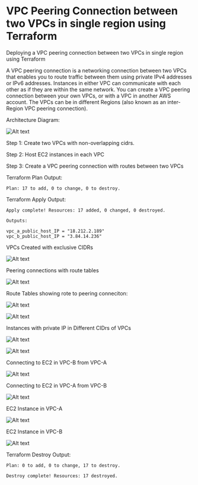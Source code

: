 # VPC Peering Connection between two VPCs in single region using Terraform

Deploying a VPC peering connection between two VPCs in single region using Terraform

A VPC peering connection is a networking connection between two VPCs that enables you to route traffic between them using private IPv4 addresses or IPv6 addresses. Instances in either VPC can communicate with each other as if they are within the same network. You can create a VPC peering connection between your own VPCs, or with a VPC in another AWS account. The VPCs can be in different Regions (also known as an inter-Region VPC peering connection).

Architecture Diagram:

![Alt text](/images/diagram.png)

Step 1: Create two VPCs with non-overlapping cidrs.

Step 2: Host EC2 instances in each VPC

Step 3: Create a VPC peering connection with routes between two VPCs

Terraform Plan Output:
```
Plan: 17 to add, 0 to change, 0 to destroy.
```

Terraform Apply Output:
```
Apply complete! Resources: 17 added, 0 changed, 0 destroyed.

Outputs:

vpc_a_public_host_IP = "18.212.2.189"
vpc_b_public_host_IP = "3.84.14.236"
```

VPCs Created with exclusive CIDRs

![Alt text](/images/vpcs.png)

Peering connections with route tables

![Alt text](/images/peering.png)

Route Tables showing rote to peering conneciton:

![Alt text](/images/rtable1.png)

![Alt text](/images/rtable2.png)

Instances with private IP in Different CIDrs of VPCs

![Alt text](/images/instance1.png)

![Alt text](/images/instance2.png)

Connecting to EC2 in VPC-B from VPC-A

![Alt text](/images/a_to_b.png)

Connecting to EC2 in VPC-A from VPC-B

![Alt text](/images/b_to_a.png)

EC2 Instance in VPC-A

![Alt text](/images/ec2a.png)

EC2 Instance in VPC-B

![Alt text](/images/ec2b.png)

Terraform Destroy Output:
```
Plan: 0 to add, 0 to change, 17 to destroy.

Destroy complete! Resources: 17 destroyed.
```
